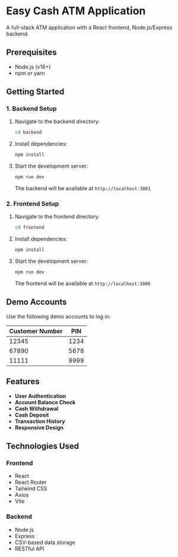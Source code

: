 # Easy Cash ATM Application

A full-stack ATM application with a React frontend, Node.js/Express backend.

## Prerequisites

- Node.js (v16+)
- npm or yarn

## Getting Started

### 1. Backend Setup

1. Navigate to the backend directory:

   ```bash
   cd backend
   ```

2. Install dependencies:

   ```bash
   npm install
   ```

3. Start the development server:
   ```bash
   npm run dev
   ```
   The backend will be available at `http://localhost:3001`

### 2. Frontend Setup

1. Navigate to the frontend directory:

   ```bash
   cd frontend
   ```

2. Install dependencies:

   ```bash
   npm install
   ```

3. Start the development server:
   ```bash
   npm run dev
   ```
   The frontend will be available at `http://localhost:3000`

## Demo Accounts

Use the following demo accounts to log in:

| Customer Number | PIN  |
| --------------- | ---- |
| 12345           | 1234 |
| 67890           | 5678 |
| 11111           | 9999 |

## Features

- **User Authentication**
- **Account Balance Check**
- **Cash Withdrawal**
- **Cash Deposit**
- **Transaction History**
- **Responsive Design**

## Technologies Used

### Frontend

- React
- React Router
- Tailwind CSS
- Axios
- Vite

### Backend

- Node.js
- Express
- CSV-based data storage
- RESTful API
